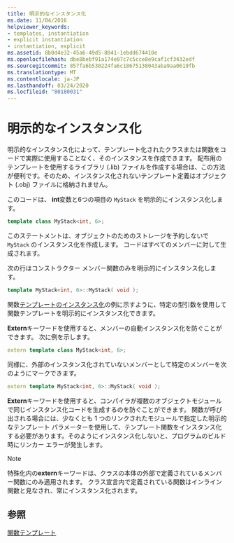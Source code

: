 ```yaml
---
title: 明示的なインスタンス化
ms.date: 11/04/2016
helpviewer_keywords:
- templates, instantiation
- explicit instantiation
- instantiation, explicit
ms.assetid: 8b0d4e32-45a6-49d5-8041-1ebdd674410e
ms.openlocfilehash: dbe8bebf91a174e07c7c5cce8e9caf1cf3432edf
ms.sourcegitcommit: 857fa6b530224fa6c18675138043aba9aa0619fb
ms.translationtype: MT
ms.contentlocale: ja-JP
ms.lasthandoff: 03/24/2020
ms.locfileid: "80180031"
---
```

# <a name="explicit-instantiation"></a>明示的なインスタンス化

明示的なインスタンス化によって、テンプレート化されたクラスまたは関数をコードで実際に使用することなく、そのインスタンスを作成できます。 配布用のテンプレートを使用するライブラリ (.lib) ファイルを作成する場合は、この方法が便利です。そのため、インスタンス化されないテンプレート定義はオブジェクト (.obj) ファイルに格納されません。

このコードは、 **int**変数と6つの項目の `MyStack` を明示的にインスタンス化します。

```cpp
template class MyStack<int, 6>;
```

このステートメントは、オブジェクトのためのストレージを予約しないで `MyStack` のインスタンス化を作成します。 コードはすべてのメンバーに対して生成されます。

次の行はコンストラクター メンバー関数のみを明示的にインスタンス化します。

```cpp
template MyStack<int, 6>::MyStack( void );
```

関数[テンプレートのインスタンス化](../cpp/function-template-instantiation.md)の例に示すように、特定の型引数を使用して関数テンプレートを明示的にインスタンス化できます。

**Extern**キーワードを使用すると、メンバーの自動インスタンス化を防ぐことができます。 次に例を示します。

```cpp
extern template class MyStack<int, 6>;
```

同様に、外部のインスタンス化されていないメンバーとして特定のメンバーを次のようにマークできます。

```cpp
extern template MyStack<int, 6>::MyStack( void );
```

**Extern**キーワードを使用すると、コンパイラが複数のオブジェクトモジュールで同じインスタンス化コードを生成するのを防ぐことができます。 関数が呼び出される場合には、少なくとも 1 つのリンクされたモジュールで指定した明示的なテンプレート パラメーターを使用して、テンプレート関数をインスタンス化する必要があります。そのようにインスタンス化しないと、プログラムのビルド時にリンカー エラーが発生します。

> [!NOTE]
>  特殊化内の**extern**キーワードは、クラスの本体の外部で定義されているメンバー関数にのみ適用されます。 クラス宣言内で定義されている関数はインライン関数と見なされ、常にインスタンス化されます。

## <a name="see-also"></a>参照

[関数テンプレート](../cpp/function-templates.md)
